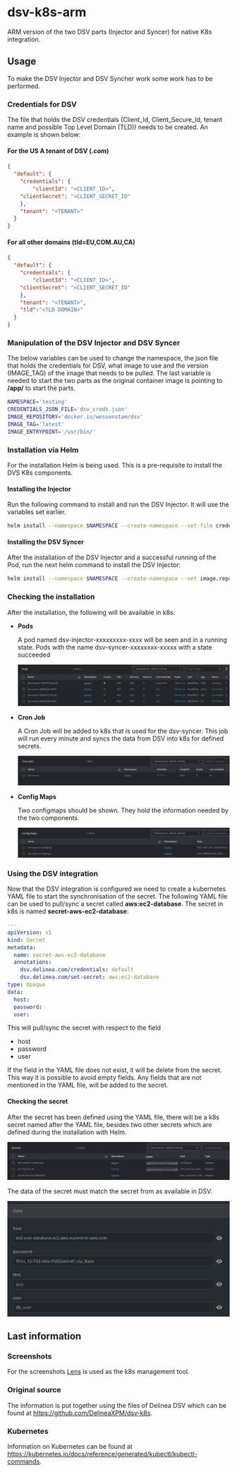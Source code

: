 # dsv-k8s-arm
 ARM version of the two DSV parts (Injector and Syncer) for native K8s integration.

## Usage
To make the DSV Injector and DSV Syncher work some work has to be performed.


### Credentials for DSV
The file that holds the DSV credentials (Client_Id, Client_Secure_Id, tenant name and possible Top Level Domain (TLD)) needs to be created. An example is shown below:

#### For the US A tenant of DSV (.com)
```json
{
  "default": {
    "credentials": {
    	"clientId": "<CLIENT_ID>",
	"clientSecret": "<CLIENT_SECRET_ID"
    },
    "tenant": "<TENANT>"
  }
}
```

#### For all other domains (tld=EU,COM.AU,CA)
```json
{
  "default": {
    "credentials": {
    	"clientId": "<CLIENT_ID>",
	"clientSecret": "<CLIENT_SECRET_ID"
    },
    "tenant": "<TENANT>",
    "tld":"<TLD DOMAIN>"
  }
}
```

### Manipulation of the DSV Injector and DSV Syncer
The below variables can be used to change the namespace, the json file that holds the credentials for DSV, what image to use and the version (IMAGE_TAG) of the image that needs to be pulled. The last variable is needed to start the two parts as the original container image is pointing to **/app/** to start the parts.

```bash
NAMESPACE='testing'
CREDENTIALS_JSON_FILE='dsv_creds.json'
IMAGE_REPOSITORY='docker.io/wessenstam/dsv'
IMAGE_TAG='latest'
IMAGE_ENTRYPOINT='/usr/bin/'
```

### Installation via Helm
For the installation Helm is being used. This is a pre-requisite to install the DVS K8s components.

#### Installing the Injector
Run the following command to install and run the DSV Injector. It will use the variables set earlier.
```bash
helm install --namespace $NAMESPACE --create-namespace --set-file credentialsJson=${CREDENTIALS_JSON_FILE} --set image.repository=${IMAGE_REPOSITORY} --set image.tag=${IMAGE_TAG} --set image.entrypoint=${IMAGE_ENTRYPOINT}'dsv-injector' dsv-injector ./charts/dsv-injector
```

#### Installing the DSV Syncer
After the installation of the DSV Injector and a successful running of the Pod, run the next helm command to install the DSV Injector:

```bash
helm install --namespace $NAMESPACE --create-namespace --set image.repository=${IMAGE_REPOSITORY} --set image.tag=${IMAGE_TAG} --set image.entrypoint=${IMAGE_ENTRYPOINT}'dsv-syncer' dsv-syncer ./charts/dsv-syncer
```
### Checking the installation
After the installation, the following will be available in k8s:

- **Pods**

    A pod named dsv-injector-xxxxxxxxx-xxxx will be seen and in a running state. Pods with the name dsv-syncer-xxxxxxxx-xxxxx with a state succeeded

    ![](./images/img0001.png)

- **Cron Job**

    A Cron Job will be added to k8s that is used for the dsv-syncer. This job will run every minute and syncs the data from DSV into k8s for defined secrets.

    ![](./images/img0003.png)    

- **Config Maps**

    Two configmaps should be shown. They hold the information needed by the two components.

    ![](./images/img0002.png)



### Using the DSV integration
Now that the DSV integration is configured we need to create a kubernetes YAML file to start the synchronisation of the secret. The following YAML file can be used to pull/sync a secret called **aws:ec2-database**. The secret in k8s is named **secret-aws-ec2-database**:

```yaml
---
apiVersion: v1
kind: Secret
metadata:
  name: secret-aws-ec2-database
  annotations:
    dsv.delinea.com/credentials: default
    dsv.delinea.com/set-secret: aws:ec2-database
type: Opaque
data:
  host:
  password:
  user:
```

This will pull/sync the secret with respect to the field

- host
- password
- user

If the field in the YAML file does not exist, it will be delete from the secret. This way it is possible to avoid empty fields. Any fields that are not mentioned in the YAML file, will be added to the secret.

#### Checking the secret

After the secret has been defined using the YAML file, there will be a k8s secret named after the YAML file, besides two other secrets which are defined during the installation with Helm.

![](./images/img0004.png)

The data of the secret must match the secret from as available in DSV.

![](./images/img0005.png)

## Last information

### Screenshots
For the screenshots [Lens](https://k8slens.dev) is used as the k8s management tool.

### Original source
The information is put together using the files of Delinea DSV which can be found at https://github.com/DelineaXPM/dsv-k8s.

### Kubernetes
Information on Kubernetes can be found at https://kubernetes.io/docs/reference/generated/kubectl/kubectl-commands.